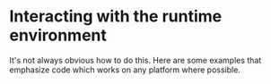 # Interacting with the runtime environment

It's not always obvious how to do this. Here are some examples that
emphasize code which works on any platform where possible.
